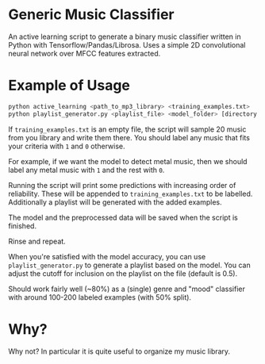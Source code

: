 # Generic Music Classifier

An active learning script to generate a binary music classifier written in Python with Tensorflow/Pandas/Librosa. Uses a simple 2D convolutional neural network over MFCC features extracted.

# Example of Usage

```bash
python active_learning <path_to_mp3_library> <training_examples.txt>
python playlist_generator.py <playlist_file> <model_folder> [directory | folder]+"
```

If `training_examples.txt` is an empty file, the script will sample 20 music from you library and write them there. You should label any music that fits your criteria with `1` and `0` otherwise. 

For example, if we want the model to detect metal music, then we should label any metal music with `1` and the rest with `0`.

Running the script will print some predictions with increasing order of reliability. These will be appended to `training_examples.txt` to be labelled. Additionally a playlist will be generated with the added examples.

The model and the preprocessed data will be saved when the script is finished.

Rinse and repeat.

When you're satisfied with the model accuracy, you can use `playlist_generator.py` to generate a playlist based on the model. You can adjust the cutoff for inclusion on the playlist on the file (default is 0.5).

Should work fairly well (~80%) as a (single) genre and "mood" classifier with around 100-200 labeled examples (with 50% split). 

# Why?

Why not? In particular it is quite useful to organize my music library.
